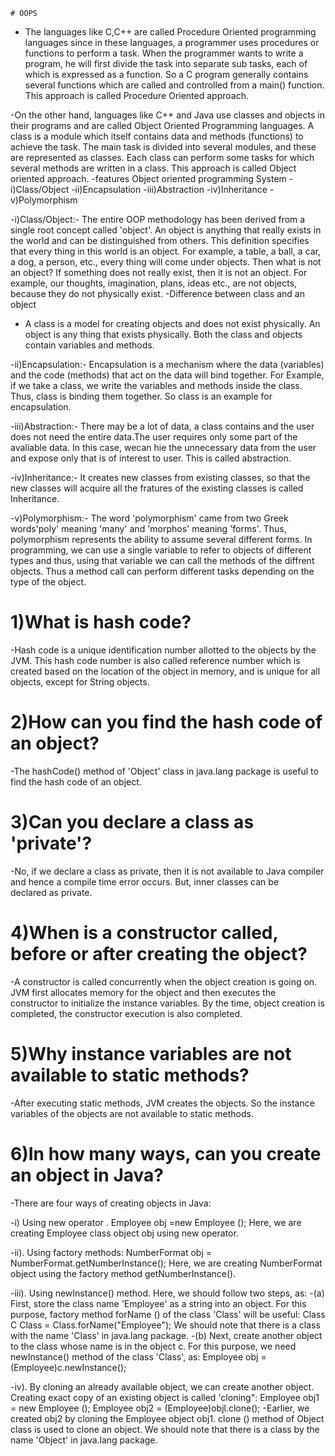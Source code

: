 	# OOPS
- The languages like C,C++ are called Procedure Oriented programming 
languages since in these languages, a programmer uses procedures or functions to perform 
a task. When the programmer wants to write a program, he will first divide the task into 
separate sub tasks, each of which is expressed as a function. So a C program generally 
contains several functions which are called and controlled from a main() function. This 
approach is called Procedure Oriented approach.

-On the other hand, languages like C++ and Java use classes and objects in their programs 
and are called Object Oriented Programming languages. A class is a module which itself 
contains data and methods (functions) to achieve the task. The main task is divided into 
several modules, and these are represented as classes. Each class can perform some tasks 
for which several methods are written in a class. This approach is called Object oriented 
approach.
-features Object oriented programming System
-i)Class/Object
-ii)Encapsulation
-iii)Abstraction
-iv)Inheritance
-v)Polymorphism

-i)Class/Object:-
The entire OOP methodology has been derived from a single root concept called 'object'. 
An object is anything that really exists in the world and can be distinguished from others. 
This definition specifies that every thing in this world is an object. For example, a table, 
a ball, a car, a dog, a person, etc., every thing will come under objects. Then what is not 
an object? If something does not really exist, then it is not an object. For example, our 
thoughts, imagination, plans, ideas etc., are not objects, because they do not physically exist.
-Difference between class and an object
- A class is a model for creating objects and does not exist physically. An object is 
any thing that exists physically. Both the class and objects contain variables and methods.

-ii)Encapsulation:-
Encapsulation is a mechanism where the data (variables) and the code (methods) that 
act on the data will bind together. For Example, if we take a class, we write the variables 
and methods inside the class. Thus, class is binding them together. So class is an example 
for encapsulation.

-iii)Abstraction:-
There may be a lot of data, a class contains and the user does not need the entire data.The 
user requires only some part of the avaliable data. In this case, wecan hie the unnecessary 
data from the user and expose only that is of interest to user. This is called abstraction.

-iv)Inheritance:-
It creates new classes from existing classes, so that the new classes will acquire all 
the fratures of the existing classes is called Inheritance.

-v)Polymorphism:-
The word 'polymorphism' came from two Greek words'poly' meaning 'many' and 'morphos' 
meaning 'forms'. Thus, polymorphism represents the ability to assume several different 
forms. In programming, we can use a single variable to refer to objects of different 
types and thus, using that variable we can call the methods of the diffrent objects. 
Thus a method call can perform different tasks depending on the type of the object.


# 1)What is hash code?

-Hash code is a unique identification number allotted to the objects by the JVM. This hash code
 number is also called reference number which is created based on the location of the object in 
 memory, and is unique for all objects, except for String objects.

# 2)How can you find the hash code of an object?

-The hashCode() method of 'Object' class in java.lang package is useful to find the
 hash code of an object.
 
 # 3)Can you declare a class as 'private'?

-No, if we declare a class as private, then it is not available to Java compiler and hence a
 compile time error occurs. But, inner classes can be declared as private.
 
 # 4)When is a constructor called, before or after creating the object?

-A constructor is called concurrently when the object creation is going on. JVM first allocates
 memory for the object and then executes the constructor to initialize the instance variables. 
 By the time, object creation is completed, the constructor execution is also completed.
 
 # 5)Why instance variables are not available to static methods? 
 -After executing static methods, JVM creates the objects. So the instance variables of the
  objects are not available to static methods.
  
  # 6)In how many ways, can you create an object in Java? 
  
  -There are four ways of creating objects in Java:

-i) Using new operator .
Employee obj =new Employee ();
Here, we are creating Employee class object obj using new operator.

-ii). Using factory methods:
NumberFormat obj = NumberFormat.getNumberInstance(); 
Here, we are creating NumberFormat object using the factory method getNumberInstance().

-iii). Using newInstance() method.
 Here, we should follow two steps, as:
  -(a) First, store the class name 'Employee' as a string into an object. 
  For this purpose, factory method forName () of the class 'Class' will be useful:
  Class C Class = Class.forName("Employee");
   We should note that there is a class with the name 'Class' in java.lang package.
   -(b) Next, create another object to the class whose name is in the object c. For 
   this purpose, we need newInstance() method of the class 'Class', as:
   Employee obj = (Employee)c.newInstance();

-iv). By cloning an already available object, we can create another object. Creating
 exact copy of an existing object is called 'cloning":
 Employee obj1 = new Employee ();
  Employee obj2 = (Employee)objl.clone();
  -Earlier, we created obj2 by cloning the Employee object obj1. clone () method of
   Object class is used to clone an object. We should note that there is a class by
   the name 'Object' in java.lang package.
 